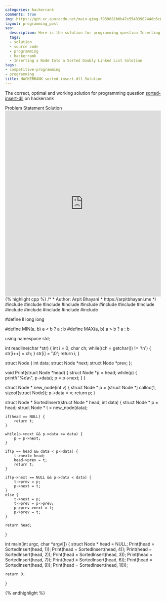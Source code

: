```yaml
---
categories: hackerrank
comments: true
img: https://qph.ec.quoracdn.net/main-qimg-f939681b0b47e5540398244db5c8966f?convert_to_webp=true
layout: programming_post
seo:
  description: Here is the solution for programming question Inserting a Node Into a Sorted Doubly Linked List on hackerrank
  tags:
  - solution
  - source code
  - programming
  - hackerrank
  - Inserting a Node Into a Sorted Doubly Linked List Solution
tags:
- competitive-programming
- programming
title: HACKERRANK sorted-insert-dll Solution
---
```

The correct, optimal and working solution for programming question [sorted-insert-dll](https://www.hackerrank.com/challenges/insert-a-node-into-a-sorted-doubly-linked-list) on hackerrank

<div class="ui secondary pointing large menu">
  <a class="grey item" data-tab="problem-statement">
    Problem Statement
  </a>
  <a class="active item grey" data-tab="solution">
    Solution
  </a>
</div>
<div class="ui bottom attached tab" data-tab="problem-statement">
    <iframe src="https://www.hackerrank.com/challenges/insert-a-node-into-a-sorted-doubly-linked-list" width="100%" height="600px" style="overflow: scroll; border: none;"></iframe>
</div>
<div class="ui bottom attached active tab" data-tab="solution">
{% highlight cpp %}
/*
 *  Author: Arpit Bhayani
 *  https://arpitbhayani.me
 */
#include <cmath>
#include <cstdio>
#include <cstdlib>
#include <climits>
#include <deque>
#include <iostream>
#include <list>
#include <limits>
#include <map>
#include <queue>
#include <set>
#include <stack>
#include <vector>

#define ll long long

#define MIN(a, b) a < b ? a : b
#define MAX(a, b) a > b ? a : b

using namespace std;

int readline(char *str) {
    int i = 0;
    char ch;
    while((ch = getchar()) != '\n') {
        str[i++] = ch;
    }
    str[i] = '\0';
    return i;
}

struct Node {
    int data;
    struct Node *next;
    struct Node *prev;
};

void Print(struct Node *head) {
    struct Node *p = head;
    while(p) {
        printf("%d\n", p->data);
        p = p->next;
    }
}

struct Node * new_node(int v) {
    struct Node * p = (struct Node *) calloc(1, sizeof(struct Node));
    p->data = v;
    return p;
}

struct Node * SortedInsert(struct Node * head, int data) {
    struct Node * p = head;
    struct Node * t = new_node(data);

    if(head == NULL) {
        return t;
    }

    while(p->next && p->data <= data) {
        p = p->next;
    }

    if(p == head && data < p->data) {
        t->next= head;
        head->prev = t;
        return t;
    }

    if(p->next == NULL && p->data < data) {
        t->prev = p;
        p->next = t;
    }
    else {
        t->next = p;
        t->prev = p->prev;
        p->prev->next = t;
        p->prev = t;
    }

    return head;
}

int main(int argc, char *argv[]) {
    struct Node * head = NULL;
    Print(head = SortedInsert(head, 1));
    Print(head = SortedInsert(head, 4));
    Print(head = SortedInsert(head, 2));
    Print(head = SortedInsert(head, 3));
    Print(head = SortedInsert(head, 7));
    Print(head = SortedInsert(head, 6));
    Print(head = SortedInsert(head, 9));
    Print(head = SortedInsert(head, 10));

    return 0;
}

{% endhighlight %}
</div>
